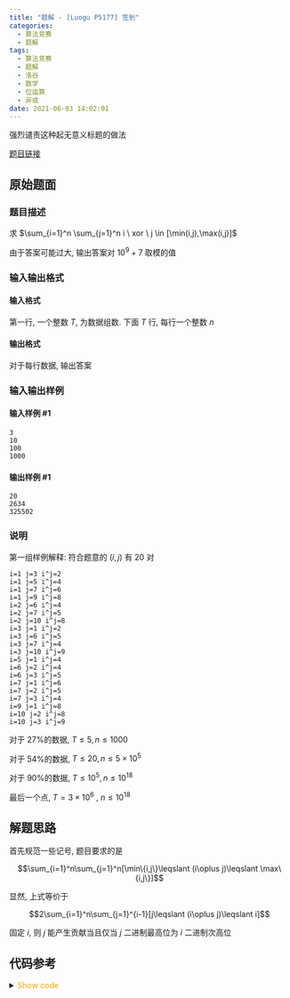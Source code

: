 ```yaml
---
title: "题解 - [Luogu P5177] 签到"
categories:
  - 算法竞赛
  - 题解
tags:
  - 算法竞赛
  - 题解
  - 洛谷
  - 数学
  - 位运算
  - 异或
date: 2021-06-03 14:02:01
---
```


强烈谴责这种起无意义标题的做法

[题目链接](https://www.luogu.com.cn/problem/P5177)

<!-- more -->

## 原始题面

### 题目描述

求 $\sum_{i=1}^n \sum_{j=1}^n i \ xor \ j \in [\min(i,j),\max(i,j)]$

由于答案可能过大, 输出答案对 $10^9+7$ 取模的值

### 输入输出格式

#### 输入格式

第一行, 一个整数 $T$, 为数据组数. 下面 $T$ 行, 每行一个整数 $n$

#### 输出格式

对于每行数据, 输出答案

### 输入输出样例

#### 输入样例 #1

```input1
3
10
100
1000
```

#### 输出样例 #1

```output1
20
2634
325502
```

### 说明

第一组样例解释: 符合题意的 $(i,j)$ 有 $20$ 对

```plaintext
i=1 j=3 i^j=2
i=1 j=5 i^j=4
i=1 j=7 i^j=6
i=1 j=9 i^j=8
i=2 j=6 i^j=4
i=2 j=7 i^j=5
i=2 j=10 i^j=8
i=3 j=1 i^j=2
i=3 j=6 i^j=5
i=3 j=7 i^j=4
i=3 j=10 i^j=9
i=5 j=1 i^j=4
i=6 j=2 i^j=4
i=6 j=3 i^j=5
i=7 j=1 i^j=6
i=7 j=2 i^j=5
i=7 j=3 i^j=4
i=9 j=1 i^j=8
i=10 j=2 i^j=8
i=10 j=3 i^j=9
```

对于 27%的数据, $T\le 5, n \le 1000$

对于 54%的数据, $T\le 20, n \le 5 \times 10^5$

对于 90%的数据, $T\le 10^5, n \le 10^{18}$

最后一个点, $T=3\times 10^6 \ ,\ n\le 10^{18}$

## 解题思路

首先规范一些记号, 题目要求的是

$$\sum_{i=1}^n\sum_{j=1}^n[\min\{i,j\}\leqslant (i\oplus j)\leqslant \max\{i,j\}]$$

显然, 上式等价于

$$2\sum_{i=1}^n\sum_{j=1}^{i-1}[j\leqslant (i\oplus j)\leqslant i]$$

固定 $i$, 则 $j$ 能产生贡献当且仅当 $j$ 二进制最高位为 $i$ 二进制次高位

## 代码参考

<details>
<summary><font color='orange'>Show code</font></summary>

{% icodeweb cpa_cpp title:Luogu_P5177 Luogu/P5177/0.cpp %}

</details>
